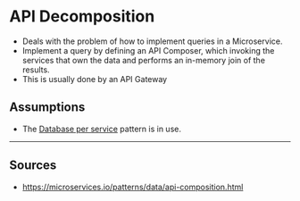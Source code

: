 # API Decomposition
* Deals with the problem of how to implement queries in a Microservice. 
* Implement a query by defining an API Composer, which invoking the services that own the data and performs an in-memory join of the results.
* This is usually done by an API Gateway

## Assumptions
* The [Database per service](database-per-service) pattern is in use.


<hr>

## Sources
* https://microservices.io/patterns/data/api-composition.html